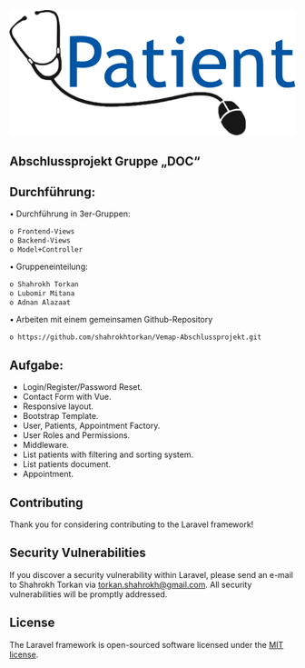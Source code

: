 <p align="center"><img src="public/images/logo.png"></p>

## Abschlussprojekt Gruppe „DOC“

## Durchführung:

• Durchführung in 3er-Gruppen:

	o Frontend-Views
	o Backend-Views
	o Model+Controller

• Gruppeneinteilung:

	o Shahrokh Torkan
	o Lubomir Mitana
	o Adnan Alazaat


• Arbeiten mit einem gemeinsamen Github-Repository

	o https://github.com/shahrokhtorkan/Vemap-Abschlussprojekt.git
  
## Aufgabe:

- Login/Register/Password Reset.
- Contact Form with Vue.
- Responsive layout.
- Bootstrap Template.
- User, Patients, Appointment Factory.
- User Roles and Permissions.
- Middleware.
- List patients with filtering and sorting system.
- List patients document.
- Appointment.

## Contributing

Thank you for considering contributing to the Laravel framework!

## Security Vulnerabilities

If you discover a security vulnerability within Laravel, please send an e-mail to Shahrokh Torkan via [torkan.shahrokh@gmail.com](mailto:torkan.shahrokh@gmail.com). All security vulnerabilities will be promptly addressed.

## License

The Laravel framework is open-sourced software licensed under the [MIT license](https://opensource.org/licenses/MIT).
